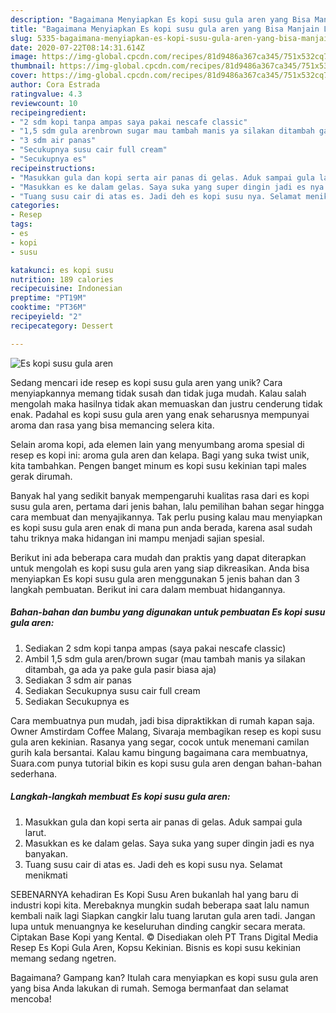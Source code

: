 ```yaml
---
description: "Bagaimana Menyiapkan Es kopi susu gula aren yang Bisa Manjain Lidah"
title: "Bagaimana Menyiapkan Es kopi susu gula aren yang Bisa Manjain Lidah"
slug: 5335-bagaimana-menyiapkan-es-kopi-susu-gula-aren-yang-bisa-manjain-lidah
date: 2020-07-22T08:14:31.614Z
image: https://img-global.cpcdn.com/recipes/81d9486a367ca345/751x532cq70/es-kopi-susu-gula-aren-foto-resep-utama.jpg
thumbnail: https://img-global.cpcdn.com/recipes/81d9486a367ca345/751x532cq70/es-kopi-susu-gula-aren-foto-resep-utama.jpg
cover: https://img-global.cpcdn.com/recipes/81d9486a367ca345/751x532cq70/es-kopi-susu-gula-aren-foto-resep-utama.jpg
author: Cora Estrada
ratingvalue: 4.3
reviewcount: 10
recipeingredient:
- "2 sdm kopi tanpa ampas saya pakai nescafe classic"
- "1,5 sdm gula arenbrown sugar mau tambah manis ya silakan ditambah ga ada ya pake gula pasir biasa aja"
- "3 sdm air panas"
- "Secukupnya susu cair full cream"
- "Secukupnya es"
recipeinstructions:
- "Masukkan gula dan kopi serta air panas di gelas. Aduk sampai gula larut."
- "Masukkan es ke dalam gelas. Saya suka yang super dingin jadi es nya banyakan."
- "Tuang susu cair di atas es. Jadi deh es kopi susu nya. Selamat menikmati"
categories:
- Resep
tags:
- es
- kopi
- susu

katakunci: es kopi susu 
nutrition: 189 calories
recipecuisine: Indonesian
preptime: "PT19M"
cooktime: "PT36M"
recipeyield: "2"
recipecategory: Dessert

---
```



![Es kopi susu gula aren](https://img-global.cpcdn.com/recipes/81d9486a367ca345/751x532cq70/es-kopi-susu-gula-aren-foto-resep-utama.jpg)

Sedang mencari ide resep es kopi susu gula aren yang unik? Cara menyiapkannya memang tidak susah dan tidak juga mudah. Kalau salah mengolah maka hasilnya tidak akan memuaskan dan justru cenderung tidak enak. Padahal es kopi susu gula aren yang enak seharusnya mempunyai aroma dan rasa yang bisa memancing selera kita.

Selain aroma kopi, ada elemen lain yang menyumbang aroma spesial di resep es kopi ini: aroma gula aren dan kelapa. Bagi yang suka twist unik, kita tambahkan. Pengen banget minum es kopi susu kekinian tapi males gerak dirumah.

Banyak hal yang sedikit banyak mempengaruhi kualitas rasa dari es kopi susu gula aren, pertama dari jenis bahan, lalu pemilihan bahan segar hingga cara membuat dan menyajikannya. Tak perlu pusing kalau mau menyiapkan es kopi susu gula aren enak di mana pun anda berada, karena asal sudah tahu triknya maka hidangan ini mampu menjadi sajian spesial.


Berikut ini ada beberapa cara mudah dan praktis yang dapat diterapkan untuk mengolah es kopi susu gula aren yang siap dikreasikan. Anda bisa menyiapkan Es kopi susu gula aren menggunakan 5 jenis bahan dan 3 langkah pembuatan. Berikut ini cara dalam membuat hidangannya.

<!--inarticleads1-->

##### Bahan-bahan dan bumbu yang digunakan untuk pembuatan Es kopi susu gula aren:

1. Sediakan 2 sdm kopi tanpa ampas (saya pakai nescafe classic)
1. Ambil 1,5 sdm gula aren/brown sugar (mau tambah manis ya silakan ditambah, ga ada ya pake gula pasir biasa aja)
1. Sediakan 3 sdm air panas
1. Sediakan Secukupnya susu cair full cream
1. Sediakan Secukupnya es


Cara membuatnya pun mudah, jadi bisa dipraktikkan di rumah kapan saja. Owner Amstirdam Coffee Malang, Sivaraja membagikan resep es kopi susu gula aren kekinian. Rasanya yang segar, cocok untuk menemani camilan gurih kala bersantai. Kalau kamu bingung bagaimana cara membuatnya, Suara.com punya tutorial bikin es kopi susu gula aren dengan bahan-bahan sederhana. 

<!--inarticleads2-->

##### Langkah-langkah membuat Es kopi susu gula aren:

1. Masukkan gula dan kopi serta air panas di gelas. Aduk sampai gula larut.
1. Masukkan es ke dalam gelas. Saya suka yang super dingin jadi es nya banyakan.
1. Tuang susu cair di atas es. Jadi deh es kopi susu nya. Selamat menikmati


SEBENARNYA kehadiran Es Kopi Susu Aren bukanlah hal yang baru di industri kopi kita. Merebaknya mungkin sudah beberapa saat lalu namun kembali naik lagi Siapkan cangkir lalu tuang larutan gula aren tadi. Jangan lupa untuk menuangnya ke keseluruhan dinding cangkir secara merata. Ciptakan Base Kopi yang Kental. © Disediakan oleh PT Trans Digital Media Resep Es Kopi Gula Aren, Kopsu Kekinian. Bisnis es kopi susu kekinian memang sedang ngetren. 

Bagaimana? Gampang kan? Itulah cara menyiapkan es kopi susu gula aren yang bisa Anda lakukan di rumah. Semoga bermanfaat dan selamat mencoba!
